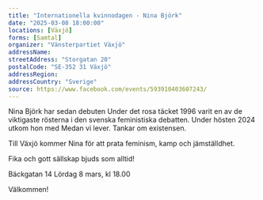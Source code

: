 ```yaml
---
title: "Internationella kvinnodagen - Nina Björk"
date: "2025-03-08 18:00:00"
locations: [Växjö]
forms: [Samtal]
organizer: "Vänsterpartiet Växjö"
addressName: 
streetAddress: "Storgatan 20"
postalCode: "SE-352 31 Växjö"
addressRegion:
addressCountry: "Sverige"
source: https://www.facebook.com/events/593910403607243/
---
```

Nina Björk har sedan debuten Under det rosa täcket 1996 varit en av de viktigaste rösterna i den svenska feministiska debatten. Under hösten 2024 utkom hon med Medan vi lever. Tankar om existensen. 

Till Växjö kommer Nina för att prata feminism, kamp och jämställdhet. 

Fika och gott sällskap bjuds som alltid!

Bäckgatan 14
Lördag 8 mars, kl 18.00

Välkommen!

